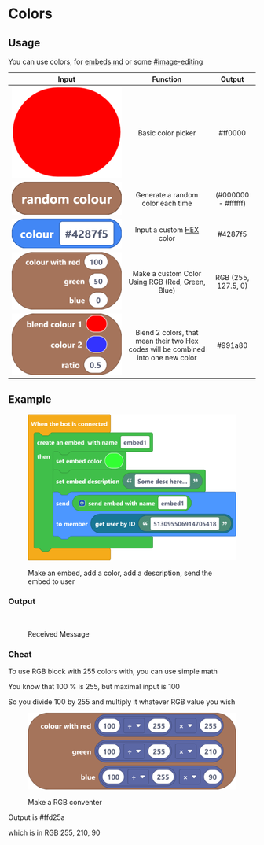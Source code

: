 # Colors

## Usage

You can use colors, for [embeds.md](../discord/embeds.md "mention") or some [#image-editing](../functions/files/images.md#image-editing "mention")&#x20;

|                                         Input                                         |                                      Function                                     |        Output       |
| :-----------------------------------------------------------------------------------: | :-------------------------------------------------------------------------------: | :-----------------: |
|   <img src="../../.gitbook/assets/screenshot (50) (1).png" alt="" data-size="line">   |                                 Basic color picker                                |       #ff0000       |
|   <img src="../../.gitbook/assets/screenshot (51).png" alt="" data-size="original">   |                         Generate a random color each time                         | (#000000 - #ffffff) |
|   <img src="../../.gitbook/assets/screenshot (52).png" alt="" data-size="original">   |                Input a custom [HEX](https://g.co/kgs/7MwFUq) color                |       #4287f5       |
| <img src="../../.gitbook/assets/screenshot (53) (1).png" alt="" data-size="original"> |                  Make a custom Color Using RGB (Red, Green, Blue)                 | RGB (255, 127.5, 0) |
| <img src="../../.gitbook/assets/screenshot (55) (1).png" alt="" data-size="original"> | Blend 2 colors, that mean their two Hex codes will be combined into one new color |       #991a80       |

## Example

<figure><img src="../../.gitbook/assets/screenshot (56).png" alt=""><figcaption><p>Make an embed, add a color, add a description, send the embed to user</p></figcaption></figure>

### Output

<figure><img src="../../.gitbook/assets/Snímek obrazovky 2022-10-10 215139.png" alt=""><figcaption><p>Received Message</p></figcaption></figure>

### Cheat

To use RGB block with 255 colors with, you can use simple math

You know that 100 % is 255, but maximal input is 100

So you divide 100 by 255 and multiply it whatever RGB value you wish

<figure><img src="../../.gitbook/assets/screenshot (57) (1).png" alt=""><figcaption><p>Make a RGB conventer</p></figcaption></figure>

Output is #ffd25a

which is in RGB 255, 210, 90



​
